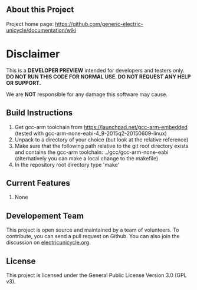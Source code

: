 About this Project
------------------
Project home page: https://github.com/generic-electric-unicycle/documentation/wiki

Disclaimer
==========

This is a **DEVELOPER PREVIEW** intended for developers and testers only.
**DO NOT RUN THIS CODE FOR NORMAL USE. DO NOT REQUEST ANY HELP OR SUPPORT.**

We are **NOT** responsible for any damage this software may cause. 

Build Instructions
-------------------------
1. Get gcc-arm toolchain from https://launchpad.net/gcc-arm-embedded
   (tested with gcc-arm-none-eabi-4_9-2015q2-20150609-linux)
2. Unpack to a directory of your choice (but look at the relative reference)
3. Make sure that the following path relative to the git root directory
   exists and contains the gcc-arm toolchain:
   ../gcc/gcc-arm-none-eabi
   (alternatively you can make a local change to the makefile)
4. In the repository root directory type 'make'


Current Features
----------------
1. None


Developement Team
-----------------
This project is open source and maintained by a team of volunteers.
To contribute, you can send a pull request on Github. You can also join the discussion on [electricunicycle.org](http://forum.electricunicycle.org/topic/1109-firmware).


License
-------
This project is licensed under the General Public License Version 3.0 (GPL v3).
